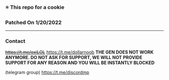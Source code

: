 ### ⭐ This repo for a cookie


### Patched On 1/20/2022
---------------------------------------
### Contact
~~https://t.me/oxiLOL~~
https://t.me/dollarnoob
**THE GEN DOES NOT WORK ANYMORE. DO NOT ASK FOR SUPPORT, WE WILL NOT PROVIDE SUPPORT FOR ANY REASON AND YOU WILL BE INSTANTLY BLOCKED**

(telegram group) https://t.me/discordmp



